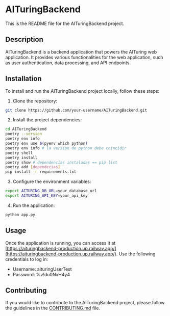 # AITuringBackend

This is the README file for the AITuringBackend project.


## Description

AITuringBackend is a backend application that powers the AITuring web application. It provides various functionalities for the web application, such as user authentication, data processing, and API endpoints.


## Installation

To install and run the AITuringBackend project locally, follow these steps:

1. Clone the repository:

  ```bash
  git clone https://github.com/your-username/AITuringBackend.git
  ```

2. Install the project dependencies:

  ```bash
  cd AITuringBackend
  poetry --version
  poetry env info
  poetry env use $(pyenv which python)
  poetry env info # la version de python debe coincidir 
  poetry shell 
  poetry install
  poetry show # dependencias instaladas == pip list
  poetry add [dependecias]
  pip install -r requirements.txt
  ```

3. Configure the environment variables:

  ```bash
  export AITURING_DB_URL=your_database_url
  export AITURING_API_KEY=your_api_key
  ```

4. Run the application:

  ```bash
  python app.py
  ```

## Usage

Once the application is running, you can access it at [https://aituringbackend-production.up.railway.app/](https://aituringbackend-production.up.railway.app/). Use the following credentials to log in:

- Username: aituringUserTest
- Password: %v!du0NxH4y4

## Contributing

If you would like to contribute to the AITuringBackend project, please follow the guidelines in the [CONTRIBUTING.md](CONTRIBUTING.md) file.

<!-- TODO: Verifer of stage of CMD's -->



